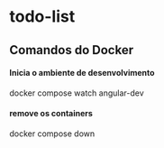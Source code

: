 # todo-list

## Comandos do Docker

#### Inicia o ambiente de desenvolvimento
docker compose watch angular-dev

#### remove os containers
docker compose down
